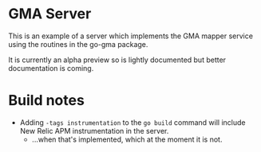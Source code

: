 # GMA Server
This is an example of a server which implements the GMA mapper service using the
routines in the go-gma package. 

It is currently an alpha preview so is lightly documented but better documentation
is coming.

# Build notes
* Adding `-tags instrumentation` to the `go build` command will include New Relic APM instrumentation in the server.
   * ...when that's implemented, which at the moment it is not.

